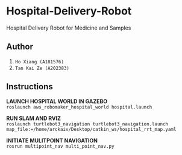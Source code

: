 # Hospital-Delivery-Robot
Hospital Delivery Robot for Medicine and Samples

## Author
1. `Ho Xiang (A181576)`
2. `Tan Kai Ze (A202383)`

## Instructions
**LAUNCH HOSPITAL WORLD IN GAZEBO**\
`roslaunch aws_robomaker_hospital_world hospital.launch`

**RUN SLAM AND RVIZ**\
`roslaunch turtlebot3_navigation turtlebot3_navigation.launch map_file:=/home/arckaiv/Desktop/catkin_ws/hospital_rrt_map.yaml`
  
**INITIATE MULITPOINT NAVIGATION**\
`rosrun multipoint_nav multi_point_nav.py`
